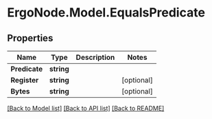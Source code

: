 # ErgoNode.Model.EqualsPredicate

## Properties

Name | Type | Description | Notes
------------ | ------------- | ------------- | -------------
**Predicate** | **string** |  | 
**Register** | **string** |  | [optional] 
**Bytes** | **string** |  | [optional] 

[[Back to Model list]](../README.md#documentation-for-models) [[Back to API list]](../README.md#documentation-for-api-endpoints) [[Back to README]](../README.md)

